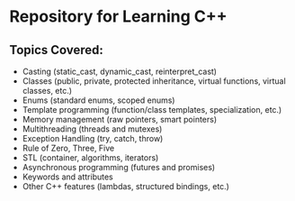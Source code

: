 # Repository for Learning C++

## Topics Covered:

- Casting (static_cast, dynamic_cast, reinterpret_cast)
- Classes (public, private, protected inheritance, virtual functions, virtual classes, etc.)
- Enums (standard enums, scoped enums)
- Template programming (function/class templates, specialization, etc.)
- Memory management (raw pointers, smart pointers)
- Multithreading (threads and mutexes)
- Exception Handling (try, catch, throw)
- Rule of Zero, Three, Five
- STL (container, algorithms, iterators)
- Asynchronous programming (futures and promises)
- Keywords and attributes
- Other C++ features (lambdas, structured bindings, etc.)